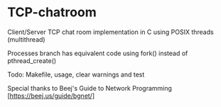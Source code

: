 # TCP-chatroom
Client/Server TCP chat room implementation in C using POSIX threads (multithread)

Processes branch has equivalent code using fork() instead of pthread_create()

Todo:
Makefile, usage, clear warnings and test

Special thanks to Beej's Guide to Network Programming [https://beej.us/guide/bgnet/]

